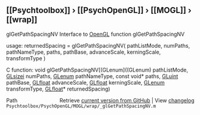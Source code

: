 ## [[Psychtoolbox]] &#8250; [[PsychOpenGL]] &#8250; [[MOGL]] &#8250; [[wrap]]

glGetPathSpacingNV  Interface to [OpenGL](OpenGL) function glGetPathSpacingNV  
  
usage:  returnedSpacing = glGetPathSpacingNV( pathListMode, numPaths, pathNameType, paths, pathBase, advanceScale, kerningScale, transformType )  
  
C function:  void glGetPathSpacingNV[(GLenum]((GLenum) pathListMode, [GLsizei](GLsizei) numPaths, [GLenum](GLenum) pathNameType, const void\* paths, [GLuint](GLuint) pathBase, [GLfloat](GLfloat) advanceScale, [GLfloat](GLfloat) kerningScale, [GLenum](GLenum) transformType, [GLfloat](GLfloat)\* returnedSpacing)  




<div class="code_header" style="text-align:right;">
  <span style="float:left;">Path&nbsp;&nbsp;</span> <span class="counter">Retrieve <a href=
  "https://raw.github.com/Psychtoolbox-3/Psychtoolbox-3/beta/Psychtoolbox/PsychOpenGL/MOGL/wrap/_glGetPathSpacingNV.m">current version from GitHub</a> | View <a href=
  "https://github.com/Psychtoolbox-3/Psychtoolbox-3/commits/beta/Psychtoolbox/PsychOpenGL/MOGL/wrap/_glGetPathSpacingNV.m">changelog</a></span>
</div>
<div class="code">
  <code>Psychtoolbox/PsychOpenGL/MOGL/wrap/_glGetPathSpacingNV.m</code>
</div>

